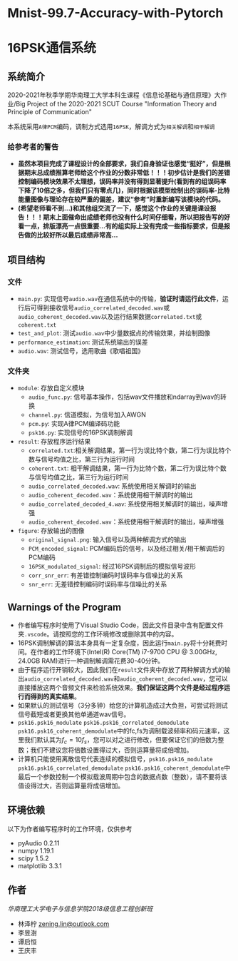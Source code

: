 # Mnist-99.7-Accuracy-with-Pytorch
# 16PSK通信系统

## 系统简介
2020-2021年秋季学期华南理工大学本科生课程《信息论基础与通信原理》大作业/Big Project of the 2020-2021 SCUT Course "Information Theory and Principle of Communication"

本系统采用`A律PCM`编码，调制方式选用`16PSK`，解调方式为`相关解调`和`相干解调`
### **给参考者的警告**
- **虽然本项目完成了课程设计的全部要求，我们自身验证也感觉“挺好”，但是根据期末总成绩推算老师给这个作业的分数非常低！！！初步估计是我们的差错控制编码模块效果不太理想，误码率并没有得到显著提升(看到有的组误码率下降了10倍之多，但我们只有零点几)，同时根据该模型绘制出的误码率-比特能量图像与理论存在较严重的偏差，建议“参考”时重新编写该模块的代码。**
- **(希望老师看不到...)和其他组交流了一下，感觉这个作业的关键是课设报告！！！期末上面催命出成绩老师也没有什么时间仔细看，所以把报告写的好看一点，排版漂亮一点很重要...有的组实际上没有完成一些指标要求，但是报告做的比较好所以最后成绩非常高...**

## 项目结构
### 文件
- `main.py`: 实现信号`audio.wav`在通信系统中的传输，**验证时请运行此文件**，运行后可得到接收信号`audio_correlated_decoded.wav`或`audio_coherent_decoded.wav`以及运行结果数据`correlated.txt`或`coherent.txt`
- `test_and_plot`: 测试`audio.wav`中少量数据点的传输效果，并绘制图像
- `performance_estimation`: 测试系统输出的误差
- `audio.wav`: 测试信号，选用歌曲《歌唱祖国》

### 文件夹
- `module`: 存放自定义模块
  - `audio_func.py`: 信号基本操作，包括wav文件播放和ndarray到wav的转换
  - `channel.py`: 信道模拟，为信号加入AWGN
  - `pcm.py`: 实现A律PCM编译码功能
  - `psk16.py`: 实现信号的16PSK调制解调
- `result`: 存放程序运行结果
  - `correlated.txt`:相关解调结果，第一行为误比特个数，第二行为误比特个数与信号均值之比，第三行为运行时间
  - `coherent.txt`: 相干解调结果，第一行为比特个数，第二行为误比特个数与信号均值之比，第三行为运行时间
  - `audio_correlated_decoded.wav`: 系统使用相关解调时的输出
  - `audio_coherent_decoded.wav`：系统使用相干解调时的输出
  - `audio_correlated_decoded_4.wav`: 系统使用相关解调时的输出，噪声增强
  - `audio_coherent_decoded.wav`：系统使用相干解调时的输出，噪声增强
- `figure`: 存放输出的图像
  - `original_signal.png`: 输入信号以及两种解调方式的输出
  - `PCM_encoded_signal`: PCM编码后的信号，以及经过相关/相干解调后的PCM编码
  - `16PSK_modulated_signal`: 经过16PSK调制后的模拟信号波形
  - `corr_snr_err`: 有差错控制编码时误码率与信噪比的关系
  - `snr_err`: 无差错控制编码时误码率与信噪比的关系


## **Warnings of the Program**
- 作者编写程序时使用了Visual Studio Code，因此文件目录中含有配置文件夹`.vscode`。请按照您的工作环境修改或删除其中的内容。
- 16PSK调制解调的算法本身具有一定复杂度，因此运行`main.py`将十分耗费时间。在作者的工作环境下(Intel(R) Core(TM) i7-9700 CPU @ 3.00GHz, 24.0GB RAM)进行一种调制解调需花费30-40分钟。
- 由于程序运行开销较大，因此我们在`result`文件夹中存放了两种解调方式的输出`audio_correlated_decoded.wav`和`audio_coherent_decoded.wav`，您可以直接播放这两个音频文件来检验系统效果。**我们保证这两个文件是经过程序运行而得到的真实结果**。
- 如果默认的测试信号（3分多钟）给您的计算机造成过大负担，可尝试将测试信号截短或者更换其他单通道wav信号。
- `psk16.psk16_modulate` `psk16.psk16_correlated_demodulate` `psk16.psk16_coherent_demodulate`中的fc,fs为调制载波频率和码元速率，这里我们默认其为$f_c=10f_s$，您可以对之进行修改，但要保证它们的倍数为整数；我们不建议您将倍数设置得过大，否则运算量将成倍增加。
- 计算机只能使用离散信号代表连续的模拟信号，`psk16.psk16_modulate` `psk16.psk16_correlated_demodulate` `psk16.psk16_coherent_demodulate`中最后一个参数控制一个模拟载波周期中包含的数据点数（整数），请不要将该值设得过大，否则运算量将成倍增加。

## **环境依赖**
以下为作者编写程序时的工作环境，仅供参考
- pyAudio 0.2.11
- numpy 1.19.1
- scipy 1.5.2
- matplotlib 3.3.1

## 作者
*华南理工大学电子与信息学院2018级信息工程创新班*   
- 林泽柠 zening.lin@outlook.com  
- 李昱澍  
- 谭启恒  
- 王庆丰 
